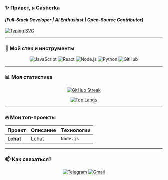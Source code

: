 ### ✨ **Привет, я Casherka**  
#### *[Full-Stack Developer | AI Enthusiast | Open-Source Contributor]*  

[![Typing SVG](https://readme-typing-svg.demolab.com?font=Fira+Code&weight=600&size=22&pause=1000&color=8A2BE2&width=500&lines=Люблю+код%2C+кофе+и+сложные+задачи;Разрабатываю+крутые+проекты;Делиться+знаниями+—+моя+страсть)](https://git.io/typing-svg)  

---

### 🚀 **Мой стек и инструменты**  

<div align="center">  
<img src="https://img.shields.io/badge/JavaScript-F7DF1E?style=for-the-badge&logo=javascript&logoColor=black" alt="JavaScript" title="JavaScript" />  
<img src="https://img.shields.io/badge/React-61DAFB?style=for-the-badge&logo=react&logoColor=black" alt="React" title="React" />  
<img src="https://img.shields.io/badge/Node.js-339933?style=for-the-badge&logo=node.js&logoColor=white" alt="Node.js" title="Node.js" />  
<img src="https://img.shields.io/badge/Python-3776AB?style=for-the-badge&logo=python&logoColor=white" alt="Python" title="Python" />
<img src="https://img.shields.io/badge/GitHub-181717?style=for-the-badge&logo=github&logoColor=white" alt="GitHub" title="GitHub" />  
</div>  

---

### 📊 **Моя статистика**  

<div align="center">  

[![GitHub Streak](https://streak-stats.demolab.com?user=casherka&theme=radical&hide_border=true&border_radius=10&mode=weekly)](https://git.io/streak-stats)  


[![Top Langs](https://github-readme-stats.vercel.app/api/top-langs/?username=casherka&layout=compact&theme=radical&hide_border=true)](https://github.com/casherka)  

</div>  

---

### 🔥 **Мои топ-проекты**  

<div align="center">  

| Проект | Описание | Технологии |  
|--------|----------|------------|  
| **[Lchat](ссылка)** | Lchat | `Node.js` |

</div>  

---

### 📫 **Как связаться?**  

<div align="center">  

[![Telegram](https://img.shields.io/badge/Telegram-2CA5E0?style=for-the-badge&logo=telegram&logoColor=white)](t.me/Chmony_Cat)
[![Gmail](https://img.shields.io/badge/Gmail-D14836?style=for-the-badge&logo=gmail&logoColor=white)](mailto:kaserka.caserca@gmail.com)  
</div>  

